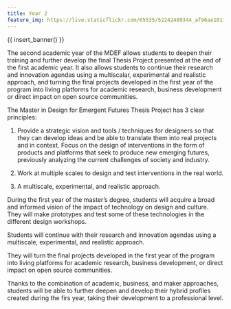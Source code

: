 ```yaml
---
title: Year 2
feature_img: https://live.staticflickr.com/65535/52242489344_af96ae1011_o.jpg
---
```


{{ insert_banner() }}

The second academic year of the MDEF allows students to deepen their training and further develop the final Thesis Project presented at the end of the first academic year. It also allows students to continue their research and innovation agendas using a multiscalar, experimental and realistic approach, and turning the final projects developed in the first year of the program into living platforms for academic research, business development or direct impact on open source communities.

The Master in Design for Emergent Futures Thesis Project has 3 clear principles:

1. Provide a strategic vision and tools / techniques for designers so that they can develop ideas and be able to translate them into real projects and in context.
Focus on the design of interventions in the form of products and platforms that seek to produce new emerging futures, previously analyzing the current challenges of society and industry.

2. Work at multiple scales to design and test interventions in the real world.

3. A multiscale, experimental, and realistic approach.

During the first year of the master’s degree, students will acquire a broad and informed vision of the impact of technology on design and culture. They will make prototypes and test some of these technologies in the different design workshops.

Students will continue with their research and innovation agendas using a multiscale, experimental, and realistic approach.

They will turn the final projects developed in the first year of the program into living platforms for academic research, business development, or direct impact on open source communities.

Thanks to the combination of academic, business, and maker approaches, students will be able to further deepen and develop their hybrid profiles created during the firs year, taking their development to a professional level.